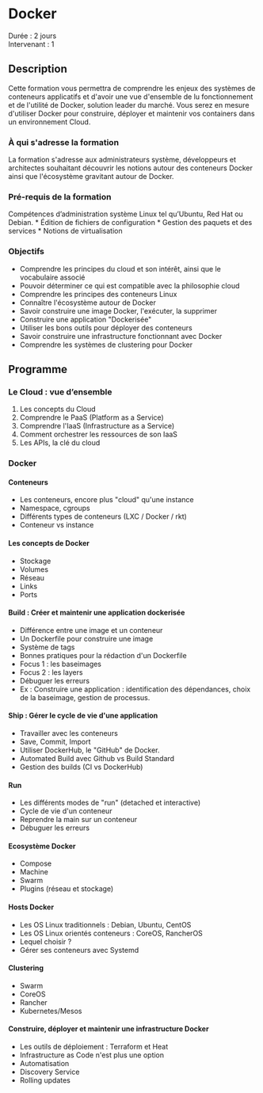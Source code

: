 # Docker
Durée : 2 jours  
Intervenant : 1

## Description

Cette formation vous permettra de comprendre les enjeux des systèmes de conteneurs
applicatifs et d'avoir une vue d'ensemble de lu fonctionnement et de l'utilité de Docker,
solution leader du marché. Vous serez en mesure d'utiliser Docker pour construire,
déployer et maintenir vos containers dans un environnement Cloud.

### À qui s'adresse la formation

La formation s'adresse aux administrateurs système, développeurs et architectes souhaitant découvrir les notions autour des conteneurs Docker ainsi que l'écosystème gravitant autour de Docker.

### Pré-requis de la formation

Compétences d’administration système Linux tel qu’Ubuntu, Red Hat ou Debian.
    * Édition de fichiers de configuration
    * Gestion des paquets et des services
    * Notions de virtualisation

### Objectifs

* Comprendre les principes du cloud et son intérêt, ainsi que le vocabulaire associé
* Pouvoir déterminer ce qui est compatible avec la philosophie cloud
* Comprendre les principes des conteneurs Linux
* Connaître l'écosystème autour de Docker
* Savoir construire une image Docker, l'exécuter, la supprimer
* Construire une application "Dockerisée"
* Utiliser les bons outils pour déployer des conteneurs
* Savoir construire une infrastructure fonctionnant avec Docker
* Comprendre les systèmes de clustering pour Docker

## Programme

### Le Cloud : vue d’ensemble

1. Les concepts du Cloud
2. Comprendre le PaaS (Platform as a Service)
3. Comprendre l'IaaS (Infrastructure as a Service)
6. Comment orchestrer les ressources de son IaaS
7. Les APIs, la clé du cloud

### Docker

#### Conteneurs
- Les conteneurs, encore plus "cloud" qu'une instance
- Namespace, cgroups
- Différents types de conteneurs (LXC / Docker / rkt)
- Conteneur vs instance

#### Les concepts de Docker
- Stockage
- Volumes
- Réseau
- Links
- Ports

#### Build : Créer et maintenir une application dockerisée
- Différence entre une image et un conteneur
- Un Dockerfile pour construire une image
- Système de tags
- Bonnes pratiques pour la rédaction d'un Dockerfile
- Focus 1 : les baseimages
- Focus 2 : les layers
- Débuguer les erreurs
- Ex : Construire une application : identification des dépendances, choix de la baseimage, gestion de processus.

#### Ship : Gérer le cycle de vie d'une application
- Travailler avec les conteneurs
- Save, Commit, Import
- Utiliser DockerHub, le "GitHub" de Docker.
- Automated Build avec Github vs Build Standard
- Gestion des builds (CI vs DockerHub)

#### Run
- Les différents modes de "run" (detached et interactive)
- Cycle de vie d'un conteneur
- Reprendre la main sur un conteneur
- Débuguer les erreurs

#### Ecosystème Docker
- Compose
- Machine
- Swarm
- Plugins (réseau et stockage)

#### Hosts Docker
- Les OS Linux traditionnels : Debian, Ubuntu, CentOS
- Les OS Linux orientés conteneurs : CoreOS, RancherOS
- Lequel choisir ?
- Gérer ses conteneurs avec Systemd

#### Clustering
- Swarm
- CoreOS
- Rancher
- Kubernetes/Mesos

#### Construire, déployer et maintenir une infrastructure Docker
- Les outils de déploiement : Terraform et Heat
- Infrastructure as Code n'est plus une option
- Automatisation
- Discovery Service
- Rolling updates

